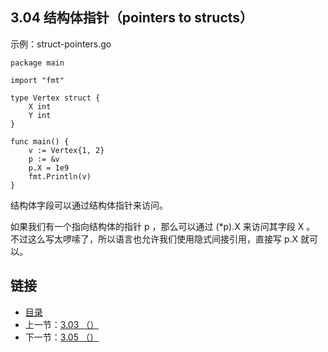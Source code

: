 ## 3.04 结构体指针（pointers to structs）

示例：struct-pointers.go

    package main

    import "fmt"

    type Vertex struct {
    	X int
    	Y int
    }

    func main() {
    	v := Vertex{1, 2}
    	p := &v
    	p.X = 1e9
    	fmt.Println(v)
    }

结构体字段可以通过结构体指针来访问。

如果我们有一个指向结构体的指针 p ，那么可以通过 (*p).X 来访问其字段 X 。 不过这么写太啰嗦了，所以语言也允许我们使用隐式间接引用，直接写 p.X 就可以。

## 链接
* [目录](https://github.com/gnefiy/go-zh/blob/master/tour/directory.md)
* 上一节：[3.03 （）](https://github.com/gnefiy/go-zh/blob/master/tour/03.03.md)
* 下一节：[3.05 （）](https://github.com/gnefiy/go-zh/blob/master/tour/03.05.md)
